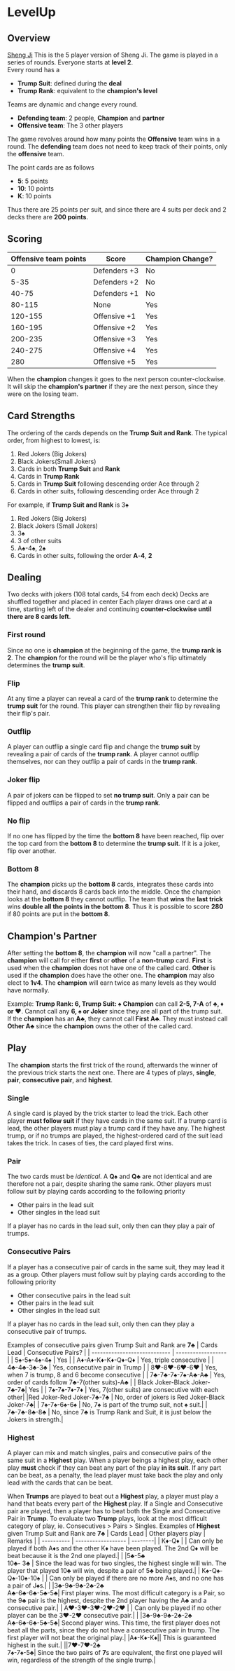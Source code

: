 # LevelUp
## Overview
[Sheng Ji](https://en.wikipedia.org/wiki/Sheng_ji)
This is the 5 player version of Sheng Ji.
The game is played in a series of rounds.
Everyone starts at **level 2**.  
Every round has a 
* **Trump Suit**: defined during the **deal**
* **Trump Rank**: equivalent to the  **champion's level**

Teams are dynamic and change every round.
* **Defending team**: 2 people, **Champion** and **partner**
*  **Offensive team**: The 3 other players

The game revolves around how many points the **Offensive** team wins in a round.  The **defending** team does not need to keep track of their points, only the **offensive** team.

The point cards are as follows
* **5**: 5 points
* **10**: 10 points
* **K**: 10 points

Thus there are 25 points per suit, and since there are 4 suits per deck and 2 decks there are **200 points**.

## Scoring

| Offensive team points | Score        | Champion Change? |
| --------------------- | ------------ | ---------------- |
| 0                     | Defenders +3 |       No         |
| 5-35                  | Defenders +2 |       No         |
| 40-75                 | Defenders +1 |       No         |
| 80-115                | None         |       Yes        |
| 120-155               | Offensive +1 |       Yes        |
| 160-195               | Offensive +2 |       Yes        |
| 200-235               | Offensive +3 |       Yes        |
| 240-275               | Offensive +4 |       Yes        |
| 280                   | Offensive +5 |       Yes        |

When the **champion** changes it goes to the next person counter-clockwise.
It will skip the **champion's partner** if they are the next person, since they were on the losing team.

## Card Strengths
The ordering of the cards depends on the **Trump Suit and Rank**.  The typical order, from highest to lowest, is: 
1. Red Jokers (Big Jokers)
2. Black Jokers(Small Jokers)
3. Cards in both **Trump Suit** and **Rank**
4. Cards in **Trump Rank**
5. Cards in **Trump Suit** following descending order Ace through 2
6. Cards in other suits, following descending order Ace through 2


For example, if **Trump Suit and Rank** is 3♠
1. Red Jokers (Big Jokers)
2. Black Jokers (Small Jokers)
3. 3♠
4. 3 of other suits
5. A♠-4♠, 2♠
6. Cards in other suits, following the order  **A**-**4**, **2**

## Dealing
Two decks with jokers (108 total cards, 54 from each deck)
Decks are shuffled together and placed in center
Each player draws one card at a time, starting left of the dealer and continuing **counter-clockwise until there are 8 cards left**.

### First round
Since no one is **champion** at the beginning of the game, the **trump rank is 2**.
The **champion** for the round will be the player who's flip ultimately determines the **trump suit**.
### Flip
At any time a player can reveal a card of the **trump rank** to determine the **trump suit** for the round.  This player can strengthen their flip by revealing their flip's pair.
### Outflip
A player can outflip a single card flip and change the **trump suit** by revealing a pair of cards of the **trump rank**.  A player cannot outflip themselves, nor can they outflip a pair of cards in the **trump rank**.
### Joker flip
A pair of jokers can be flipped to set **no trump suit**.  Only a pair can be flipped and outflips a pair of cards in the **trump rank**.
### No flip
If no one has flipped by the time the **bottom 8** have been reached, flip over the top card from the **bottom 8** to determine the **trump suit**.  If it is a joker, flip over another.
### Bottom 8
The **champion** picks up the **bottom 8** cards, integrates these cards into their hand, and discards 8 cards back into the middle.  Once the champion looks at the **bottom 8** they cannot outflip.  The team that **wins** the **last trick** wins **double all the points in the bottom 8**.  Thus it is possible to score **280** if 80 points are put in the **bottom 8**.

## Champion's Partner

After setting the **bottom 8**, the **champion** will now "call a partner".
The **champion** will call for either **first** or **other** of a **non-trump** card.
**First** is used when the **champion** does not have one of the called card.
**Other** is used if the **champion** does have the other one.
The **champion** may also elect to **1v4**.  The **champion** will earn twice as many levels as they would have normally.

Example:
**Trump Rank: 6, Trump Suit: ♠**
**Champion** can call **2-5, 7-A** of **♣, ♦ or ♥**.
Cannot call any **6, ♠ or Joker** since they are all part of the trump suit.
If the **champion** has an **A♣**, they cannot call **First A♣**.  They must instead call **Other A♣** since the **champion** owns the other of the called card.
## Play
The **champion** starts the first trick of the round, afterwards the winner of the previous trick starts the next one.
There are 4 types of plays, **single**, **pair**, **consecutive pair**, and **highest**.
### Single
A single card is played by the trick starter to lead the trick.  Each other player **must follow suit** if they have cards in the same suit.  If a trump card is lead, the other players must play a trump card if they have any.  The highest trump, or if no trumps are played, the highest-ordered card of the suit lead takes the trick.  In cases of ties, the card played first wins.
### Pair
The two cards must be *identical*.  A **Q♠** and **Q♣** are not identical and are therefore not a pair, despite sharing the same rank.
Other players must follow suit by playing cards according to the following priority

-   Other pairs in the lead suit
-   Other singles in the lead suit

If a player has no cards in the lead suit, only then can they play a pair of trumps.

### Consecutive Pairs
If a player has a consecutive pair of cards in the same suit, they may lead it as a group.
Other players must follow suit by playing cards according to the following priority
 * Other consecutive pairs in the lead suit
 * Other pairs in the lead suit
 * Other singles in the lead suit

If a player has no cards in the lead suit, only then can they play a consecutive pair of trumps.

Examples of consecutive pairs given Trump Suit and Rank are **7♣**
| Cards Lead                   | Consecutive Pairs? |
| ---------------------------- | ------------------ |
| 5♠-5♠-4♠-4♠                  |  Yes                |
| A♦-A♦-K♦-K♦-Q♦-Q♦            | Yes, triple consecutive |
| 4♣-4♣-3♣-3♣                  | Yes, consecutive pair in Trump |
| 8♥-8♥-6♥-6♥                  | Yes, when 7 is trump, 8 and 6 become consecutive |
| 7♣-7♣-7♠-7♠-A♣-A♣            | Yes, order of cards follow 7♣-7(other suits)-A♣ |
| Black Joker-Black Joker-7♣-7♣| Yes |
| 7♠-7♠-7♦-7♦                  | Yes, 7(other suits) are consecutive with each other|
|Red Joker-Red Joker-7♣-7♣     | No, order of jokers is Red Joker-Black Joker-7♣|
| 7♠-7♠-6♠-6♠                  | No, 7♠ is part of the trump suit, not ♠ suit.|
| 7♣-7♣-8♣-8♣                  | No, since 7♣ is Trump Rank and Suit, it is just below the Jokers in strength.|

### Highest
A player can mix and match singles, pairs and consecutive pairs of the same suit in a **Highest** play.
When a player beings a highest play, each other play **must** check if they can beat any part of the play **in its suit**.  If any part can be beat, as a penalty, the lead player must take back the play and only lead with the cards that can be beat.

When **Trumps** are played to beat out a **Highest** play, a player must play a hand that beats every part of the **Highest** play.  If a Single and Consecutive pair are played, then a player has to beat both the Single and Consecutive Pair in **Trump**.  To evaluate two **Trump** plays, look at the most difficult category of play, ie. Consecutives > Pairs > Singles.
Examples of **Highest** given Trump Suit and Rank are **7♣**
| Cards Lead | Other players play | Remarks |
| ---------- | ------------------ | --------|
| K♦-Q♦     | | Can only be played if both A♦s and the other K♦ have been played. The 2nd Q♦ will be beat because it is the 2nd one played.|
| |5♣-5♣ <br> 10♣- 3♣ | Since the lead was for two singles, the highest single will win.  The player that played 10♣ will win, despite a pair of 5♣ being played.|
| K♠-Q♠-Q♠-10♠-10♠ | | Can only be played if there are no more A♠s, and no one has a pair of J♠s.|
 | |3♣-9♣-9♣-2♣-2♣ <br> A♣-6♣-6♣-5♣-5♣| First player wins.  The most difficult category is a Pair, so the 9♣ pair is the highest, despite the 2nd player having the A♣ and a consecutive pair.|
| A♥-3♥-3♥-2♥-2♥ | | Can only be played if no other player can be the 3♥-2♥ consecutive pair.|
| |3♣-9♣-9♣-2♣-2♣ <br> A♣-6♣-6♣-5♣-5♣| Second player wins.  This time, the first player does not beat all the parts, since they do not have a consecutive pair in trump.  The first player will not beat the original play.|
|A♦-K♦-K♦|| This is guaranteed highest in the suit.|
||7♥-7♥-2♣ <br> 7♠-7♠-5♣| Since the two pairs of **7**s are equivalent, the first one played will win, regardless of the strength of the single trump.|
